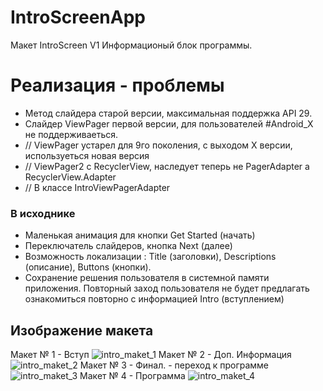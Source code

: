 # IntroScreenApp
Макет IntroScreen V1
Информационый блок программы.
#  Реализация - проблемы

*  Метод слайдера старой версии, максимальная поддержка  API 29.
*  Слайдер ViewPager первой версии, для пользователей #Android_X не поддерживаеться. 
*    // ViewPager устарел для 9го поколения, с выходом Х версии, используеться новая версия
*    // ViewPager2 с  RecyclerView, наследует теперь не PagerAdapter а RecyclerView.Adapter
*    // В классе IntroViewPagerAdapter

### В исходнике

* Маленькая анимация для кнопки Get Started (начать)
* Переключатель слайдеров, кнопка Next (далее)
* Возможность локализации : Title (заголовки), Descriptions (описание), Buttons (кнопки).
* Сохранение решения пользователя в системной памяти приложения. Повторный заход пользователя не будет предлагать ознакомиться повторно с информацией Intro (вступлением)


## Изображение макета
Макет № 1 - Вступ 
![intro_maket_1](https://user-images.githubusercontent.com/20967261/94929793-3b52fa80-04ce-11eb-993b-1941c78ce843.png)
Макет  № 2 - Доп. Информация
![intro_maket_2](https://user-images.githubusercontent.com/20967261/94930001-77865b00-04ce-11eb-9fc5-ea731f869f55.png)
Макет № 3 - Финал.  - переход к программе
![intro_maket_3](https://user-images.githubusercontent.com/20967261/94930007-78b78800-04ce-11eb-9b55-9a1202c18516.png)
Макет № 4 - Программа
![intro_maket_4](https://user-images.githubusercontent.com/20967261/94930010-79501e80-04ce-11eb-83ea-eb0211624317.png)
